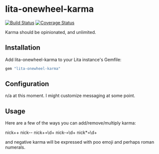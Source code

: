 # lita-onewheel-karma

[![Build Status](https://travis-ci.org/onewheelskyward/lita-onewheel-karma.png?branch=master)](https://travis-ci.org/onewheelskyward/lita-onewheel-karma)
[![Coverage Status](https://coveralls.io/repos/onewheelskyward/lita-onewheel-karma/badge.png)](https://coveralls.io/r/onewheelskyward/lita-onewheel-karma)

Karma should be opinionated, and unlimited.

## Installation

Add lita-onewheel-karma to your Lita instance's Gemfile:

``` ruby
gem "lita-onewheel-karma"
```

## Configuration

n/a at this moment.  I might customize messaging at some point.

## Usage

Here are a few of the ways you can add/remove/multiply karma:

nick++
nick--
nick+=\d+
nick-=\d+
nick*=\d+

and negative karma will be expressed with poo emoji and perhaps roman numerals.

